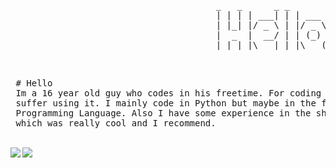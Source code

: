

<pre>
                                       _   _      _ _         __        __         _     _ _ 
                                       | | | | ___| | | ___    \ \      / /__  _ __| | __| | |
                                       | |_| |/ _ \ | |/ _ \    \ \ /\ / / _ \| '__| |/ _` | |
                                       |  _  |  __/ | | (_) |    \ V  V / (_) | |  | | (_| |_|
                                       |_| |_|\___|_|_|\___( )    \_/\_/ \___/|_|  |_|\__,_(_)
</pre>
<br>

<pre>
 # Hello
 Im a 16 year old guy who codes in his freetime. For coding I use nvim and I really enjoy and     
 suffer using it. I mainly code in Python but maybe in the future I will try learning a new       
 Programming Language. Also I have some experience in the shell from the overthewire Bandit Level 
 which was really cool and I recommend.
</pre>

<br>


<img align="left" src="https://github-readme-stats.vercel.app/api?username=Moritz344&theme=gruvbox&show_icons=true&hide_border=true&count_private=true">
<img align="center" src="https://github-readme-stats.vercel.app/api/top-langs/?username=Moritz344&theme=gruvbox&show_icons=true&hide_border=true&layout=compact">



